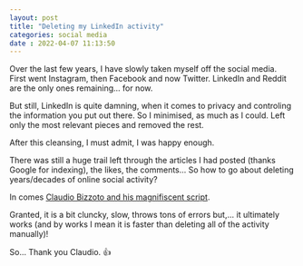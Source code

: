 ```yaml
---
layout: post
title: "Deleting my LinkedIn activity" 
categories: social media
date : 2022-04-07 11:13:50
---
```


Over the last few years, I have slowly taken myself off the social media. First went Instagram, then Facebook and now Twitter. LinkedIn and Reddit are the only ones remaining... for now. 

But still, LinkedIn is quite damning, when it comes to privacy and controling the information you put out there. So I minimised, as much as I could. Left only the most relevant pieces and removed the rest. 

After this cleansing, I must admit, I was happy enough. 

There was still a huge trail left through the articles I had posted (thanks Google for indexing), the likes, the comments... So how to go about deleting years/decades of online social activity? 

In comes [Claudio Bizzoto and his magnifiscent script](https://github.com/claudiobizzotto/delete-linkedin-activity/).

Granted, it is a bit cluncky, slow, throws tons of errors but,... it ultimately works (and by works I mean it is faster than deleting all of the activity manually)!

So... Thank you Claudio. 👍️ 
